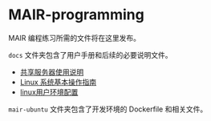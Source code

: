 # MAIR-programming

MAIR 编程练习所需的文件将在这里发布。

`docs` 文件夹包含了用户手册和后续的必要说明文件。

+ [共享服务器使用说明](./docs/共享服务器使用说明.md)
+ [Linux 系统基本操作指南](./docs/Linux系统基本操作指南.md)
+ [linux用户环境配置](./docs/linux用户环境配置v2.md)

`mair-ubuntu` 文件夹包含了开发环境的 Dockerfile 和相关文件。
